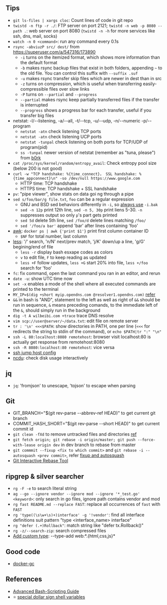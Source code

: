 ## Tips 
- `git ls-files | xargs cloc`: Count lines of code in git repo
- `twistd -n ftp -r ./`: FTP server on port 2121; `twistd -n web -p 8080 --path .`: web server on port 8080 (`twistd -n -h` for more services like ssh, dns, mail, socks)
- `watch -n 0 <command>`: run any command every 0.1s
- `rsync -abviuzP src/ dest/` from https://superuser.com/a/547316/173890
    - `-i` turns on the itemized format, which shows more information than the default format
    - `-b` makes rsync backup files that exist in both folders, appending `~` to the old file. You can control this suffix with `--suffix .suf`
    - `-u` makes rsync transfer skip files which are newer in dest than in src
    - `-z` turns on compression, which is useful when transferring easily-compressible files over slow links
    - `-P` turns on `--partial` and `--progress`
    - `--partial` makes rsync keep partially transferred files if the transfer is interrupted
    - `--progress` shows a progress bar for each transfer, useful if you transfer big files
- netstat: -l/--listening, -a/--all, -t/--tcp, -u/--udp, -n/--numeric -p/--program
    - `netstat -atn` check listening TCP ports
    - `netstat -atn` check listening UCP ports
    - `netstat -tunpal` check listening on both ports for TCP/UDP of program(pid)
    - `ss -tunpal` newer version of netstat (remember as "tuna, please") from [b0rk](https://twitter.com/b0rk/status/1090058524137345025)
- `cat /proc/sys/kernel/random/entropy_avail`: Check entropy pool size (below 200 is not good)
- `curl -w "TCP handshake: %{time_connect}， SSL handshake: %{time_appconnect}\n" -so /dev/null https://www.google.com`
    - HTTP time: TCP handshake
    - HTTPS time: TCP handshake + SSL handshake
- `pv`: "pipe viewer", show stats on data goi ng through a pipe
- `sed s/foo/bar/g file.txt`, `foo` can be a regular expression
    - GNU and BSD sed behaviors differently in `-i`, so [always use](https://stackoverflow.com/a/22084103/1035859) `-i.bak`
    - `sed -n 12p` print 12th line, `sed -n 5, 30p` print liens 5-30. `-n` suppresses output so only `p`'s part gets printed 
    - `sed 5d` delete 5th line, `sed /foo/d` delete lines matching `/foo/`
    - `sed '/foo/a bar'` append 'bar' after lines containing 'foo'
- [awk](https://coolshell.cn/articles/9070.html): `docker ps | awk {'print $1'}` print first column container ID
    - `$NF` for total number, last column
- [less](https://twitter.com/b0rk/status/1005470181240508417): '/' search, 'n/N' next/prev match, 'j/K' down/up a line, 
    'g/G' begining/end of file
    - `less -r` display bash esxape codes as colors
    - `v` to edit file, `F` to keep reading as updated
    - `less +F` follow updates, `less +G` start 20% into file, `less +/foo` search for 'foo'
- `fc`: fix command, open the last command you ran in an editor, and rerun
- `date -u`: show UTC time now
- `set -x` enables a mode of the shell where all executed commands are printed to the terminal
- `MY_IP=$(dig +short myip.opendns.com @resolver1.opendns.com)` [refer](https://unix.stackexchange.com/a/81699/36211)
- `&&` in bash is "AND", statement to the left as well as right of `&&` should be run in sequence, `&` means preceding comands, 
    to the immediate left of the `&`, should simply run in the background
- `dig -t A wilbeibi.com +trace` trace DNS resolve
- `vim scp://user@server/~/data.txt`: edit file on remote server
-  `tr : '\n' <<<$PATH`: show directories in PATH, one per line (`<<<` for redirects the string to stdin of the command), or `echo $PATH|tr ":" "\n"`
- `ssh -L 80:localhost:8080 remotehost`: browser visit localhost:80 is actually get response from remotehost:8080
- `ssh -R 8080:localhost:80 remotehost`: vice versa
- [ssh jump host config](https://gist.github.com/wilbeibi/1505fcd81f7376cdd91cd370d2dd9204)
- [ncdu](https://dev.yorhel.nl/ncdu): check disk usage interactively
## jq
- `jq`: 'fromjson' to unescape, 'tojson' to escape when parsing

## Git    
- GIT_BRANCH="$(git rev-parse --abbrev-ref HEAD)" to get current git branch
- COMMIT_HASH_SHORT="$(git rev-parse --short HEAD)" to get current commit id
- `git clean -fXd` to remove untracked files and directories [ref](https://stackoverflow.com/a/64966/1035859)
- `git fetch origin; git rebase -i origin/master; git push --force-with-lease origin dev` in dev branch to rebase from master
- `git commmit --fixup <fix to which commit>` and `git rebase -i --autosquash <prev commit>`, refer [fixup and autosquash](https://fle.github.io/git-tip-keep-your-branch-clean-with-fixup-and-autosquash.html)
- [Git Interactive Rebase Tool](https://github.com/MitMaro/git-interactive-rebase-tool)
## ripgrep & silver searcher
- `rg -F -e` to search literal string
- `ag --go --ignore vendor --ignore mod --ignore '*_test.go' <keyword>`: only search in go files, ignore path contains vendor and mod
- `rg fast README.md --replace FAST`:  replace all occurrences of `fast` with `FAST`
- `rg 'type((\s\w+\s)+)interface' -g '!vendor'`: find all interface definitions suit pattern "type <interface_name> interface"
- `rg "defer (.+)Rollback"`: match string like "defer tx.Rollback()"
- `rg -z/--search-zip`: search compressed files
- [Add custom type](https://github.com/BurntSushi/ripgrep/blob/master/GUIDE.md#configuration-file): --type-add web:\*.{html,css,js}\*

## Good code
- [docker-gc](https://github.com/spotify/docker-gc/blob/master/docker-gc)
## References
+ [Advanced Bash-Scripting Guide](https://www.tldp.org/LDP/abs/abs-guide.pdf)
+ :star: [special dollar sign shell variables](https://stackoverflow.com/questions/5163144/what-are-the-special-dollar-sign-shell-variables)
